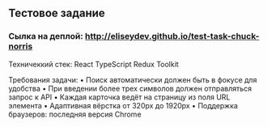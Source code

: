 ## Тестовое задание
### Сылка на деплой: http://eliseydev.github.io/test-task-chuck-norris

Техничеккий стек: 
    React
    TypeScript
    Redux Toolkit

Требования задачи:
	•	Поиск автоматически должен быть в фокусе для удобства
	•	При введении более трех символов должен отправляться запрос к API
	•	Каждая карточка ведёт на страницу из поля URL элемента
•	Адаптивная вёрстка от 320px до 1920px
	•	Поддержка браузеров: последняя версия Chrome
